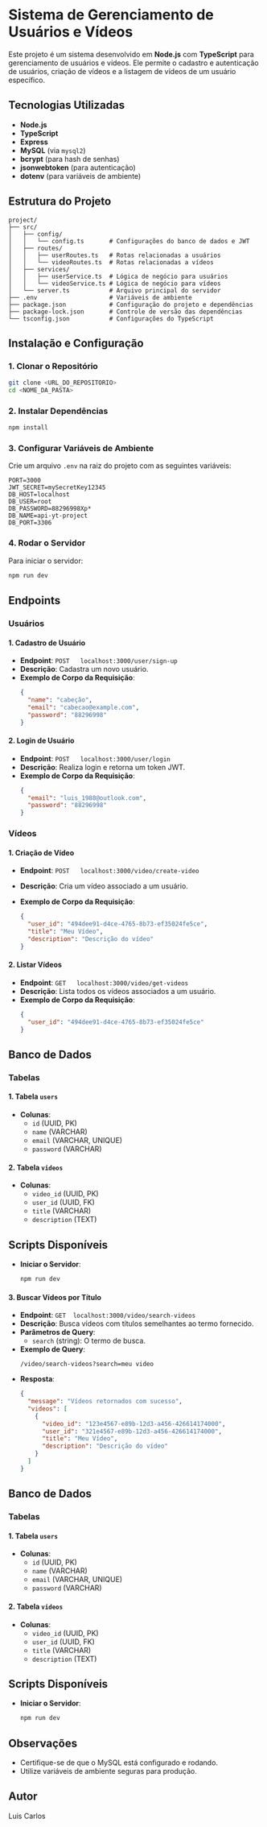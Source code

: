 # Sistema de Gerenciamento de Usuários e Vídeos

Este projeto é um sistema desenvolvido em **Node.js** com **TypeScript** para gerenciamento de usuários e vídeos. Ele permite o cadastro e autenticação de usuários, criação de vídeos e a listagem de vídeos de um usuário específico.

## Tecnologias Utilizadas

- **Node.js**
- **TypeScript**
- **Express**
- **MySQL** (via `mysql2`)
- **bcrypt** (para hash de senhas)
- **jsonwebtoken** (para autenticação)
- **dotenv** (para variáveis de ambiente)

## Estrutura do Projeto

```plaintext
project/
├── src/
│   ├── config/
│   │   └── config.ts       # Configurações do banco de dados e JWT
│   ├── routes/
│   │   ├── userRoutes.ts   # Rotas relacionadas a usuários
│   │   └── videoRoutes.ts  # Rotas relacionadas a vídeos
│   ├── services/
│   │   ├── userService.ts  # Lógica de negócio para usuários
│   │   └── videoService.ts # Lógica de negócio para vídeos
│   └── server.ts           # Arquivo principal do servidor
├── .env                    # Variáveis de ambiente
├── package.json            # Configuração do projeto e dependências
├── package-lock.json       # Controle de versão das dependências
└── tsconfig.json           # Configurações do TypeScript
```

## Instalação e Configuração

### 1. Clonar o Repositório

```bash
git clone <URL_DO_REPOSITORIO>
cd <NOME_DA_PASTA>
```

### 2. Instalar Dependências

```bash
npm install
```

### 3. Configurar Variáveis de Ambiente

Crie um arquivo `.env` na raiz do projeto com as seguintes variáveis:

```env
PORT=3000
JWT_SECRET=mySecretKey12345
DB_HOST=localhost
DB_USER=root
DB_PASSWORD=88296998Xp*
DB_NAME=api-yt-project
DB_PORT=3306
```

### 4. Rodar o Servidor

Para iniciar o servidor:

```bash
npm run dev
```

## Endpoints

### **Usuários**

#### 1. Cadastro de Usuário

- **Endpoint**: `POST   localhost:3000/user/sign-up`
- **Descrição**: Cadastra um novo usuário.
- **Exemplo de Corpo da Requisição**:
  ```json
  {
    "name": "cabeção",
    "email": "cabecao@example.com",
    "password": "88296998"
  }
  ```

#### 2. Login de Usuário

- **Endpoint**: `POST   localhost:3000/user/login`
- **Descrição**: Realiza login e retorna um token JWT.
- **Exemplo de Corpo da Requisição**:
  ```json
  {
    "email": "luis_1988@outlook.com",
    "password": "88296998"
  }
  ```

### **Vídeos**

#### 1. Criação de Vídeo

- **Endpoint**: `POST   localhost:3000/video/create-video`
- **Descrição**: Cria um vídeo associado a um usuário.
- **Exemplo de Corpo da Requisição**:

  ```json
  {
    "user_id": "494dee91-d4ce-4765-8b73-ef35024fe5ce",
    "title": "Meu Vídeo",
    "description": "Descrição do vídeo"
  }
  ```

#### 2. Listar Vídeos

- **Endpoint**: `GET   localhost:3000/video/get-videos`
- **Descrição**: Lista todos os vídeos associados a um usuário.
- **Exemplo de Corpo da Requisição**:
  ```json
  {
    "user_id": "494dee91-d4ce-4765-8b73-ef35024fe5ce"
  }
  ```

## Banco de Dados

### Tabelas

#### 1. Tabela `users`

- **Colunas**:
  - `id` (UUID, PK)
  - `name` (VARCHAR)
  - `email` (VARCHAR, UNIQUE)
  - `password` (VARCHAR)

#### 2. Tabela `videos`

- **Colunas**:
  - `video_id` (UUID, PK)
  - `user_id` (UUID, FK)
  - `title` (VARCHAR)
  - `description` (TEXT)

## Scripts Disponíveis

- **Iniciar o Servidor**:
  ```bash
  npm run dev
  ```

#### 3. Buscar Vídeos por Título

- **Endpoint**: `GET  localhost:3000/video/search-videos`
- **Descrição**: Busca vídeos com títulos semelhantes ao termo fornecido.
- **Parâmetros de Query**:
  - `search` (string): O termo de busca.
- **Exemplo de Query**:
  ```
  /video/search-videos?search=meu video
  ```
- **Resposta**:
  ```json
  {
    "message": "Vídeos retornados com sucesso",
    "videos": [
      {
        "video_id": "123e4567-e89b-12d3-a456-426614174000",
        "user_id": "321e4567-e89b-12d3-a456-426614174000",
        "title": "Meu Vídeo",
        "description": "Descrição do vídeo"
      }
    ]
  }
  ```

## Banco de Dados

### Tabelas

#### 1. Tabela `users`

- **Colunas**:
  - `id` (UUID, PK)
  - `name` (VARCHAR)
  - `email` (VARCHAR, UNIQUE)
  - `password` (VARCHAR)

#### 2. Tabela `videos`

- **Colunas**:
  - `video_id` (UUID, PK)
  - `user_id` (UUID, FK)
  - `title` (VARCHAR)
  - `description` (TEXT)

## Scripts Disponíveis

- **Iniciar o Servidor**:
  ```bash
  npm run dev
  ```

## Observações

- Certifique-se de que o MySQL está configurado e rodando.
- Utilize variáveis de ambiente seguras para produção.

## Autor

Luis Carlos
